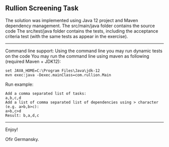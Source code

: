 Rullion Screening Task
----------------------

The solution was implemented using Java 12 project and Maven dependency management.
The src/main/java folder contains the source code
The src/test/java folder contains the tests, including the acceptance criteria test (with the same tests as appear in the exercise).

---

Command line support:
Using the command line you may run dynamic tests on the code
You may run the command line using maven as following (required Maven + JDK12):

    set JAVA_HOME=C:\Program Files\Java\jdk-12
    mvn exec:java -Dexec.mainClass=com.rullion.Main

Run example:

    Add a comma separated list of tasks:
    a,b,c,d
    Add a list of comma separated list of dependencies using > character (e.g. a>b,b>c):
    a>b,c>d
    Result: b,a,d,c
         
---

Enjoy!

Ofir Germansky.
